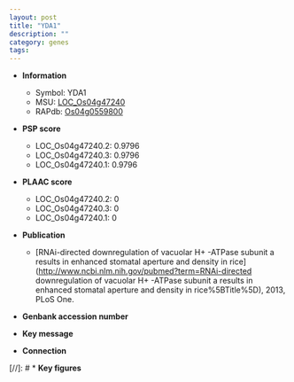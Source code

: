 ```yaml
---
layout: post
title: "YDA1"
description: ""
category: genes
tags: 
---
```


* **Information**  
    + Symbol: YDA1  
    + MSU: [LOC_Os04g47240](http://rice.plantbiology.msu.edu/cgi-bin/ORF_infopage.cgi?orf=LOC_Os04g47240)  
    + RAPdb: [Os04g0559800](http://rapdb.dna.affrc.go.jp/viewer/gbrowse_details/irgsp1?name=Os04g0559800)  

* **PSP score**  
    + LOC_Os04g47240.2: 0.9796 
    + LOC_Os04g47240.3: 0.9796 
    + LOC_Os04g47240.1: 0.9796 

* **PLAAC score**  
    + LOC_Os04g47240.2: 0 
    + LOC_Os04g47240.3: 0 
    + LOC_Os04g47240.1: 0 

* **Publication**  
    + [RNAi-directed downregulation of vacuolar H+ -ATPase subunit a results in enhanced stomatal aperture and density in rice](http://www.ncbi.nlm.nih.gov/pubmed?term=RNAi-directed downregulation of vacuolar H+ -ATPase subunit a results in enhanced stomatal aperture and density in rice%5BTitle%5D), 2013, PLoS One.

* **Genbank accession number**  

* **Key message**  

* **Connection**  

[//]: # * **Key figures**  


